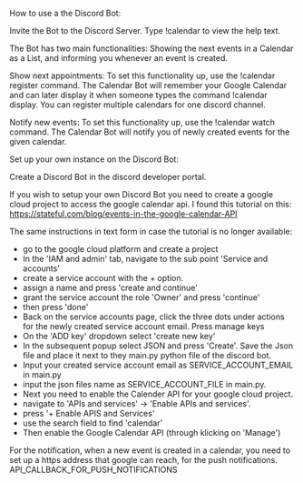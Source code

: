 How to use a the Discord Bot:

Invite the Bot to the Discord Server. Type !calendar to view the help text.

The Bot has two main functionalities: Showing the next events in a Calendar as a List, and informing you whenever an event is created.

Show next appointments:
To set this functionality up, use the !calendar register <Google Calendar ID> command. The Calendar Bot will remember your Google Calendar and can later display it when someone types the command !calendar display. You can register multiple calendars for one discord channel. 

Notify new events:
To set this functionality up, use the !calendar watch <Google Calendar ID> command. The Calendar Bot will notify you of newly created events for the given calendar.

Set up your own instance on the Discord Bot:

Create a Discord Bot in the discord developer portal.

If you wish to setup your own Discord Bot you need to create a google cloud project to access the google calendar api.
I found this tutorial on this: https://stateful.com/blog/events-in-the-google-calendar-API

The same instructions in text form in case the tutorial is no longer available:
- go to the google cloud platform and create a project
- In the 'IAM and admin' tab, navigate to the sub point 'Service and accounts'
- create a service account with the + option.
- assign a name and press 'create and continue'
- grant the service account the role 'Owner' and press 'continue'
- then press 'done'
- Back on the service accounts page, click the three dots under actions for the newly created service account email. Press manage keys
- On the 'ADD key' dropdown select 'create new key'
- In the subsequent popup select JSON and press 'Create'. Save the Json file and place it next to they main.py python file of the discord bot.
- Input your created service account email as SERVICE_ACCOUNT_EMAIL in main.py
- input the json files name as SERVICE_ACCOUNT_FILE in main.py.
- Next you need to enable the Calender API for your google cloud project.
- navigate to 'APIs and services' -> 'Enable APIs and services'.
- press '+ Enable APIS and Services'
- use the search field to find 'calendar'
- Then enable the Google Calendar API (through klicking on 'Manage')

For the notification, when a new event is created in a calendar, you need to set up a https address that google can reach, for the push notifications.
API_CALLBACK_FOR_PUSH_NOTIFICATIONS
